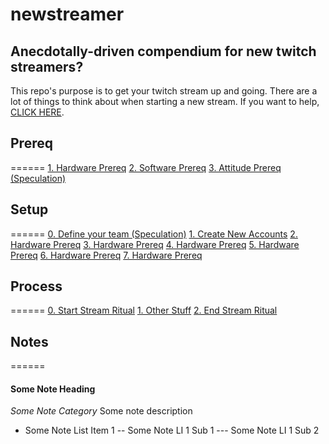 # newstreamer
Anecdotally-driven compendium for new twitch streamers?
------
This repo's purpose is to get your twitch stream up and going. There are a lot of 
things to think about when starting a new stream. If you want to help, [CLICK HERE](https://github.com/pstrawberrie/newstreamer/pulls).

## Prereq
======
[1. Hardware Prereq](#hardware)
[2. Software Prereq](#software)
[3. Attitude Prereq (Speculation)](#attitude)

## Setup
======
[0. Define your team (Speculation)](#hardware)
[1. Create New Accounts](#hardware)
[2. Hardware Prereq](#hardware)
[3. Hardware Prereq](#hardware)
[4. Hardware Prereq](#hardware)
[5. Hardware Prereq](#hardware)
[6. Hardware Prereq](#hardware)
[7. Hardware Prereq](#hardware)

## Process
======
[0. Start Stream Ritual](#ritual-start)
[1. Other Stuff](#asdfasdf)
[2. End Stream Ritual](#ritual-end)

## Notes
======
#### Some Note Heading
*Some Note Category*
Some note description

- Some Note List Item 1
-- Some Note LI 1 Sub 1
--- Some Note LI 1 Sub 2